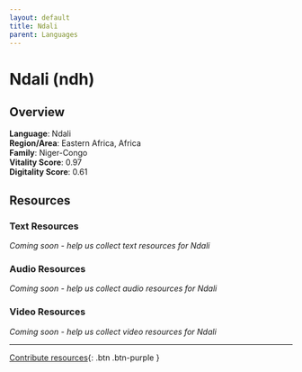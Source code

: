 ```yaml
---
layout: default
title: Ndali
parent: Languages
---
```


# Ndali (ndh)

## Overview

**Language**: Ndali  
**Region/Area**: Eastern Africa, Africa  
**Family**: Niger-Congo  
**Vitality Score**: 0.97  
**Digitality Score**: 0.61  

## Resources

### Text Resources
*Coming soon - help us collect text resources for Ndali*

### Audio Resources
*Coming soon - help us collect audio resources for Ndali*

### Video Resources
*Coming soon - help us collect video resources for Ndali*

---

[Contribute resources](https://fairtrain.github.io/){: .btn .btn-purple }
